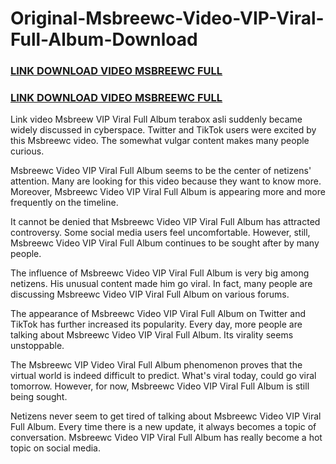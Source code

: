 <h1>Original-Msbreewc-Video-VIP-Viral-Full-Album-Download</h1>

<h3><a href="https://terabox.com/s/1ACos8d8pyffQWbTmQyKK5A"> LINK DOWNLOAD VIDEO MSBREEWC FULL </a></h3>
  <h3><a href="https://terabox.com/s/1ACos8d8pyffQWbTmQyKK5A"> LINK DOWNLOAD VIDEO MSBREEWC FULL </a></h3>
    
<p>Link video Msbreew VIP Viral Full Album terabox asli suddenly became widely discussed in cyberspace. Twitter and TikTok users were excited by this Msbreewc video. The somewhat vulgar content makes many people curious.

Msbreewc Video VIP Viral Full Album seems to be the center of netizens' attention. Many are looking for this video because they want to know more. Moreover, Msbreewc Video VIP Viral Full Album is appearing more and more frequently on the timeline.

It cannot be denied that Msbreewc Video VIP Viral Full Album has attracted controversy. Some social media users feel uncomfortable. However, still, Msbreewc Video VIP Viral Full Album continues to be sought after by many people.

The influence of Msbreewc Video VIP Viral Full Album is very big among netizens. His unusual content made him go viral. In fact, many people are discussing Msbreewc Video VIP Viral Full Album on various forums.

The appearance of Msbreewc Video VIP Viral Full Album on Twitter and TikTok has further increased its popularity. Every day, more people are talking about Msbreewc Video VIP Viral Full Album. Its virality seems unstoppable.

The Msbreewc VIP Video Viral Full Album phenomenon proves that the virtual world is indeed difficult to predict. What's viral today, could go viral tomorrow. However, for now, Msbreewc Video VIP Viral Full Album is still being sought.

Netizens never seem to get tired of talking about Msbreewc Video VIP Viral Full Album. Every time there is a new update, it always becomes a topic of conversation. Msbreewc Video VIP Viral Full Album has really become a hot topic on social media.
</p>
